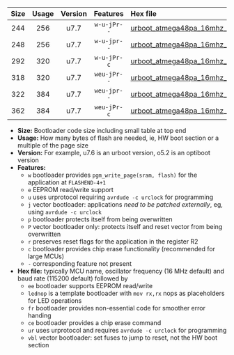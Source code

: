 |Size|Usage|Version|Features|Hex file|
|:-:|:-:|:-:|:-:|:--|
|244|256|u7.7|`w-u-jPr--`|[urboot_atmega48pa_16mhz_500000bps_lednop_ur_vbl.hex](https://raw.githubusercontent.com/stefanrueger/urboot.hex/main/mcus/atmega48pa/fcpu_16mhz/500000_bps/urboot_atmega48pa_16mhz_500000bps_lednop_ur_vbl.hex)|
|248|256|u7.7|`w-u-jpr--`|[urboot_atmega48pa_16mhz_500000bps_lednop_fr_ur_vbl.hex](https://raw.githubusercontent.com/stefanrueger/urboot.hex/main/mcus/atmega48pa/fcpu_16mhz/500000_bps/urboot_atmega48pa_16mhz_500000bps_lednop_fr_ur_vbl.hex)|
|292|320|u7.7|`w-u-jPr-c`|[urboot_atmega48pa_16mhz_500000bps_lednop_fr_ce_ur_vbl.hex](https://raw.githubusercontent.com/stefanrueger/urboot.hex/main/mcus/atmega48pa/fcpu_16mhz/500000_bps/urboot_atmega48pa_16mhz_500000bps_lednop_fr_ce_ur_vbl.hex)|
|318|320|u7.7|`weu-jPr--`|[urboot_atmega48pa_16mhz_500000bps_ee_lednop_ur_vbl.hex](https://raw.githubusercontent.com/stefanrueger/urboot.hex/main/mcus/atmega48pa/fcpu_16mhz/500000_bps/urboot_atmega48pa_16mhz_500000bps_ee_lednop_ur_vbl.hex)|
|322|384|u7.7|`weu-jpr--`|[urboot_atmega48pa_16mhz_500000bps_ee_lednop_fr_ur_vbl.hex](https://raw.githubusercontent.com/stefanrueger/urboot.hex/main/mcus/atmega48pa/fcpu_16mhz/500000_bps/urboot_atmega48pa_16mhz_500000bps_ee_lednop_fr_ur_vbl.hex)|
|362|384|u7.7|`weu-jPr-c`|[urboot_atmega48pa_16mhz_500000bps_ee_lednop_fr_ce_ur_vbl.hex](https://raw.githubusercontent.com/stefanrueger/urboot.hex/main/mcus/atmega48pa/fcpu_16mhz/500000_bps/urboot_atmega48pa_16mhz_500000bps_ee_lednop_fr_ce_ur_vbl.hex)|

- **Size:** Bootloader code size including small table at top end
- **Usage:** How many bytes of flash are needed, ie, HW boot section or a multiple of the page size
- **Version:** For example, u7.6 is an urboot version, o5.2 is an optiboot version
- **Features:**
  + `w` bootloader provides `pgm_write_page(sram, flash)` for the application at `FLASHEND-4+1`
  + `e` EEPROM read/write support
  + `u` uses urprotocol requiring `avrdude -c urclock` for programming
  + `j` vector bootloader: applications *need to be patched externally*, eg, using `avrdude -c urclock`
  + `p` bootloader protects itself from being overwritten
  + `P` vector bootloader only: protects itself and reset vector from being overwritten
  + `r` preserves reset flags for the application in the register R2
  + `c` bootloader provides chip erase functionality (recommended for large MCUs)
  + `-` corresponding feature not present
- **Hex file:** typically MCU name, oscillator frequency (16 MHz default) and baud rate (115200 default) followed by
  + `ee` bootloader supports EEPROM read/write
  + `lednop` is a template bootloader with `mov rx,rx` nops as placeholders for LED operations
  + `fr` bootloader provides non-essential code for smoother error handing
  + `ce` bootloader provides a chip erase command
  + `ur` uses urprotocol and requires `avrdude -c urclock` for programming
  + `vbl` vector bootloader: set fuses to jump to reset, not the HW boot section
